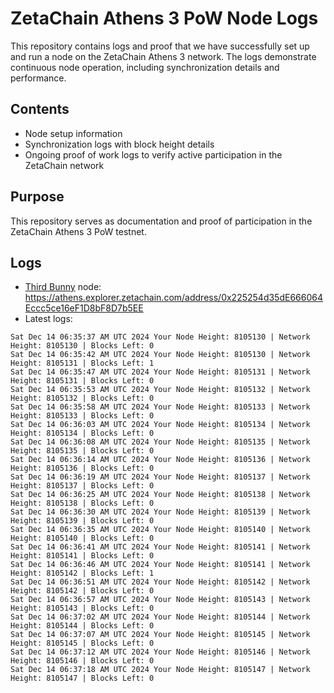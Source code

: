 # ZetaChain Athens 3 PoW Node Logs
This repository contains logs and proof that we have successfully set up and run a node on the ZetaChain Athens 3 network. The logs demonstrate continuous node operation, including synchronization details and performance.

## Contents
- Node setup information
- Synchronization logs with block height details
- Ongoing proof of work logs to verify active participation in the ZetaChain network

## Purpose
This repository serves as documentation and proof of participation in the ZetaChain Athens 3 PoW testnet.

## Logs

- [Third Bunny](https://thirdbunny.xyz/) node: https://athens.explorer.zetachain.com/address/0x225254d35dE666064Eccc5ce16eF1D8bF8D7b5EE
- Latest logs:
```
Sat Dec 14 06:35:37 AM UTC 2024 Your Node Height: 8105130 | Network Height: 8105130 | Blocks Left: 0
Sat Dec 14 06:35:42 AM UTC 2024 Your Node Height: 8105130 | Network Height: 8105131 | Blocks Left: 1
Sat Dec 14 06:35:47 AM UTC 2024 Your Node Height: 8105131 | Network Height: 8105131 | Blocks Left: 0
Sat Dec 14 06:35:53 AM UTC 2024 Your Node Height: 8105132 | Network Height: 8105132 | Blocks Left: 0
Sat Dec 14 06:35:58 AM UTC 2024 Your Node Height: 8105133 | Network Height: 8105133 | Blocks Left: 0
Sat Dec 14 06:36:03 AM UTC 2024 Your Node Height: 8105134 | Network Height: 8105134 | Blocks Left: 0
Sat Dec 14 06:36:08 AM UTC 2024 Your Node Height: 8105135 | Network Height: 8105135 | Blocks Left: 0
Sat Dec 14 06:36:14 AM UTC 2024 Your Node Height: 8105136 | Network Height: 8105136 | Blocks Left: 0
Sat Dec 14 06:36:19 AM UTC 2024 Your Node Height: 8105137 | Network Height: 8105137 | Blocks Left: 0
Sat Dec 14 06:36:25 AM UTC 2024 Your Node Height: 8105138 | Network Height: 8105138 | Blocks Left: 0
Sat Dec 14 06:36:30 AM UTC 2024 Your Node Height: 8105139 | Network Height: 8105139 | Blocks Left: 0
Sat Dec 14 06:36:35 AM UTC 2024 Your Node Height: 8105140 | Network Height: 8105140 | Blocks Left: 0
Sat Dec 14 06:36:41 AM UTC 2024 Your Node Height: 8105141 | Network Height: 8105141 | Blocks Left: 0
Sat Dec 14 06:36:46 AM UTC 2024 Your Node Height: 8105141 | Network Height: 8105142 | Blocks Left: 1
Sat Dec 14 06:36:51 AM UTC 2024 Your Node Height: 8105142 | Network Height: 8105142 | Blocks Left: 0
Sat Dec 14 06:36:57 AM UTC 2024 Your Node Height: 8105143 | Network Height: 8105143 | Blocks Left: 0
Sat Dec 14 06:37:02 AM UTC 2024 Your Node Height: 8105144 | Network Height: 8105144 | Blocks Left: 0
Sat Dec 14 06:37:07 AM UTC 2024 Your Node Height: 8105145 | Network Height: 8105145 | Blocks Left: 0
Sat Dec 14 06:37:12 AM UTC 2024 Your Node Height: 8105146 | Network Height: 8105146 | Blocks Left: 0
Sat Dec 14 06:37:18 AM UTC 2024 Your Node Height: 8105147 | Network Height: 8105147 | Blocks Left: 0
```
